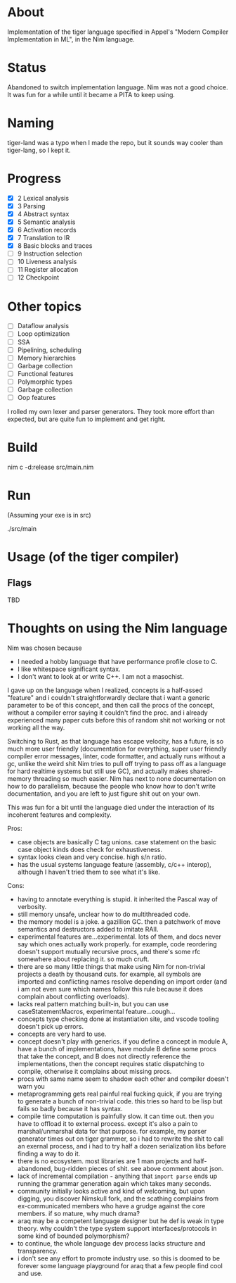 # About
Implementation of the tiger language specified in Appel's "Modern Compiler Implementation in ML", in the Nim language. 

# Status

Abandoned to switch implementation language. Nim was not a good choice. It was fun for a while until it became a PITA to keep using. 

# Naming
tiger-land was a typo when I made the repo, but it sounds way cooler than tiger-lang, so I kept it. 

# Progress
- [x] 2 Lexical analysis
- [x] 3 Parsing
- [x] 4 Abstract syntax
- [x] 5 Semantic analysis
- [x] 6 Activation records
- [x] 7 Translation to IR 
- [x] 8 Basic blocks and traces 
- [ ] 9 Instruction selection
- [ ] 10 Liveness analysis
- [ ] 11 Register allocation
- [ ] 12 Checkpoint 

# Other topics
- [ ] Dataflow analysis
- [ ] Loop optimization
- [ ] SSA
- [ ] Pipelining, scheduling 
- [ ] Memory hierarchies
- [ ] Garbage collection
- [ ] Functional features
- [ ] Polymorphic types 
- [ ] Garbage collection
- [ ] Oop features 

I rolled my own lexer and parser generators. They took more effort than expected, but are quite fun to implement and get right. 

# Build

nim c -d:release src/main.nim

# Run

(Assuming your exe is in src)

./src/main

# Usage (of the tiger compiler)

## Flags

TBD

# Thoughts on using the Nim language
Nim was chosen because 
* I needed a hobby language that have performance profile close to C. 
* I like whitespace significant syntax. 
* I don't want to look at or write C++. I am not a masochist. 

I gave up on the language when I realized, concepts is a half-assed "feature" and i couldn't straightforwardly declare that i want a generic parameter to be of this concept, and then call the procs of the concept, without a compiler error saying it couldn't find the proc. and i already experienced many paper cuts before this of random shit not working or not working all the way. 

Switching to Rust, as that language has escape velocity, has a future, is so much more user friendly (documentation for everything, super user friendly compiler error messages, linter, code formatter, and actually runs without a gc, unlike the weird shit Nim tries to pull off trying to pass off as a language for hard realtime systems but still use GC), and actually makes shared-memory threading so much easier. Nim has next to none documentation on how to do parallelism, because the people who know how to don't write documentation, and you are left to just figure shit out on your own. 

This was fun for a bit until the language died under the interaction of its incoherent features and complexity. 

Pros:
* case objects are basically C tag unions. case statement on the basic case object kinds does check for exhaustiveness. 
* syntax looks clean and very concise. high s/n ratio. 
* has the usual systems language feature (assembly, c/c++ interop), although I haven't tried them to see what it's like. 

Cons:
* having to annotate everything is stupid. it inherited the Pascal way of verbosity. 
* still memory unsafe, unclear how to do multithreaded code. 
* the memory model is a joke. a gazillion GC. then a patchwork of move semantics and destructors added to imitate RAII. 
* experimental features are...experimental. lots of them, and docs never say which ones actually work properly. for example, code reordering doesn't support mutually recursive procs, and there's some rfc somewhere about replacing it. so much cruft. 
* there are so many little things that make using Nim for non-trivial projects a death by thousand cuts. for example, all symbols are imported and conflicting names resolve depending on import order (and i am not even sure which names follow this rule because it does complain about conflicting overloads). 
* lacks real pattern matching built-in, but you can use caseStatementMacros, experimental feature...cough...
* concepts type checking done at instantiation site, and vscode tooling doesn't pick up errors. 
* concepts are very hard to use. 
* concept doesn't play with generics. if you define a concept in module A, have a bunch of implementations, have module B define some procs that take the concept, and B does not directly reference the implementations, then the concept requires static dispatching to compile, otherwise it complains about missing procs. 
* procs with same name seem to shadow each other and compiler doesn't warn you
* metaprogramming gets real painful real fucking quick, if you are trying to generate a bunch of non-trivial code. this tries so hard to be lisp but fails so badly because it has syntax. 
* compile time computation is painfully slow. it can time out. then you have to offload it to external process. except it's also a pain to marshal/unmarshal data for that purpose. for example, my parser generator times out on tiger grammer, so i had to rewrite the shit to call an exernal process, and i had to try half a dozen serialization libs before finding a way to do it. 
* there is no ecosystem. most libraries are 1 man projects and half-abandoned, bug-ridden pieces of shit. see above comment about json. 
* lack of incremental compilation - anything that `import parse` ends up running the grammar generation again which takes many seconds. 
* community initially looks active and kind of welcoming, but upon digging, you discover Nimskull fork, and the scathing complains from ex-communicated members who have a grudge against the core members. if so mature, why much drama? 
* araq may be a competent language designer but he def is weak in type theory. why couldn't the type system support interfaces/protocols in some kind of bounded polymorphism? 
* to continue, the whole language dev process lacks structure and transparency. 
* i don't see any effort to promote industry use. so this is doomed to be forever some language playground for araq that a few people find cool and use. 
